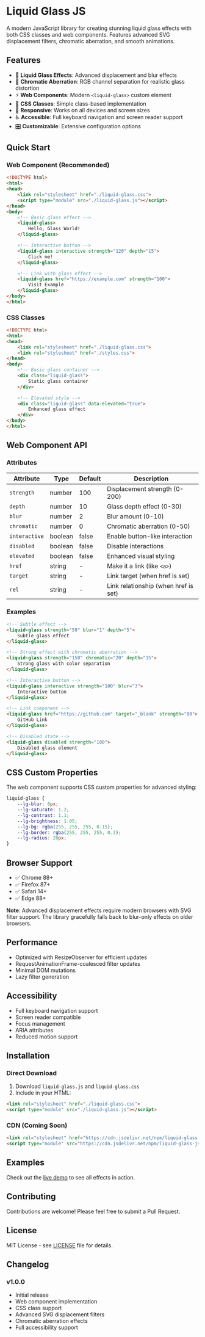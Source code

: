 # Liquid Glass JS

A modern JavaScript library for creating stunning liquid glass effects with both CSS classes and web components. Features advanced SVG displacement filters, chromatic aberration, and smooth animations.

## Features

- 🌊 **Liquid Glass Effects**: Advanced displacement and blur effects
- 🎨 **Chromatic Aberration**: RGB channel separation for realistic glass distortion
- ⚡ **Web Components**: Modern `<liquid-glass>` custom element
- 🎯 **CSS Classes**: Simple class-based implementation
- 📱 **Responsive**: Works on all devices and screen sizes
- ♿ **Accessible**: Full keyboard navigation and screen reader support
- 🎛️ **Customizable**: Extensive configuration options

## Quick Start

### Web Component (Recommended)

```html
<!DOCTYPE html>
<html>
<head>
    <link rel="stylesheet" href="./liquid-glass.css">
    <script type="module" src="./liquid-glass.js"></script>
</head>
<body>
    <!-- Basic glass effect -->
    <liquid-glass>
        Hello, Glass World!
    </liquid-glass>

    <!-- Interactive button -->
    <liquid-glass interactive strength="120" depth="15">
        Click me!
    </liquid-glass>

    <!-- Link with glass effect -->
    <liquid-glass href="https://example.com" strength="100">
        Visit Example
    </liquid-glass>
</body>
</html>
```

### CSS Classes

```html
<!DOCTYPE html>
<html>
<head>
    <link rel="stylesheet" href="./liquid-glass.css">
    <link rel="stylesheet" href="./styles.css">
</head>
<body>
    <!-- Basic glass container -->
    <div class="liquid-glass">
        Static glass container
    </div>

    <!-- Elevated style -->
    <div class="liquid-glass" data-elevated="true">
        Enhanced glass effect
    </div>
</body>
</html>
```

## Web Component API

### Attributes

| Attribute | Type | Default | Description |
|-----------|------|---------|-------------|
| `strength` | number | 100 | Displacement strength (0-200) |
| `depth` | number | 10 | Glass depth effect (0-30) |
| `blur` | number | 2 | Blur amount (0-10) |
| `chromatic` | number | 0 | Chromatic aberration (0-50) |
| `interactive` | boolean | false | Enable button-like interaction |
| `disabled` | boolean | false | Disable interactions |
| `elevated` | boolean | false | Enhanced visual styling |
| `href` | string | - | Make it a link (like `<a>`) |
| `target` | string | - | Link target (when href is set) |
| `rel` | string | - | Link relationship (when href is set) |

### Examples

```html
<!-- Subtle effect -->
<liquid-glass strength="50" blur="1" depth="5">
    Subtle glass effect
</liquid-glass>

<!-- Strong effect with chromatic aberration -->
<liquid-glass strength="150" chromatic="20" depth="15">
    Strong glass with color separation
</liquid-glass>

<!-- Interactive button -->
<liquid-glass interactive strength="100" blur="3">
    Interactive button
</liquid-glass>

<!-- Link component -->
<liquid-glass href="https://github.com" target="_blank" strength="80">
    GitHub Link
</liquid-glass>

<!-- Disabled state -->
<liquid-glass disabled strength="100">
    Disabled glass element
</liquid-glass>
```

## CSS Custom Properties

The web component supports CSS custom properties for advanced styling:

```css
liquid-glass {
    --lg-blur: 8px;
    --lg-saturate: 1.2;
    --lg-contrast: 1.1;
    --lg-brightness: 1.05;
    --lg-bg: rgba(255, 255, 255, 0.15);
    --lg-border: rgba(255, 255, 255, 0.3);
    --lg-radius: 20px;
}
```

## Browser Support

- ✅ Chrome 88+
- ✅ Firefox 87+
- ✅ Safari 14+
- ✅ Edge 88+

**Note**: Advanced displacement effects require modern browsers with SVG filter support. The library gracefully falls back to blur-only effects on older browsers.

## Performance

- Optimized with ResizeObserver for efficient updates
- RequestAnimationFrame-coalesced filter updates
- Minimal DOM mutations
- Lazy filter generation

## Accessibility

- Full keyboard navigation support
- Screen reader compatible
- Focus management
- ARIA attributes
- Reduced motion support

## Installation

### Direct Download

1. Download `liquid-glass.js` and `liquid-glass.css`
2. Include in your HTML:

```html
<link rel="stylesheet" href="./liquid-glass.css">
<script type="module" src="./liquid-glass.js"></script>
```

### CDN (Coming Soon)

```html
<link rel="stylesheet" href="https://cdn.jsdelivr.net/npm/liquid-glass-js@latest/liquid-glass.css">
<script type="module" src="https://cdn.jsdelivr.net/npm/liquid-glass-js@latest/liquid-glass.js"></script>
```

## Examples

Check out the [live demo](https://bemoredifferent.github.io/liquid-glass-js/) to see all effects in action.

## Contributing

Contributions are welcome! Please feel free to submit a Pull Request.

## License

MIT License - see [LICENSE](LICENSE) file for details.

## Changelog

### v1.0.0
- Initial release
- Web component implementation
- CSS class support
- Advanced SVG displacement filters
- Chromatic aberration effects
- Full accessibility support
